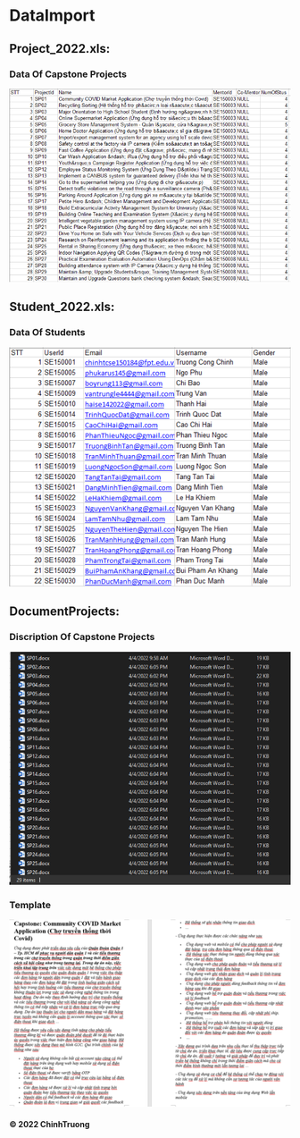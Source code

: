 # DataImport 

## Project_2022.xls:
### Data Of Capstone Projects
![Project](https://github.com/ninehnineh/Capstone-Project-Registration-Management/blob/0b73dd0756c28d7456502099bba8a7d878f2b82e/screenshots/Projects.png)
## Student_2022.xls:
### Data Of Students
![Student](https://github.com/ninehnineh/Capstone-Project-Registration-Management/blob/0b73dd0756c28d7456502099bba8a7d878f2b82e/screenshots/Students.png)
## DocumentProjects:
### Discription Of Capstone Projects
![Discription](https://github.com/ninehnineh/Capstone-Project-Registration-Management/blob/0b73dd0756c28d7456502099bba8a7d878f2b82e/screenshots/Discription.png)
### Template
![Mota](https://github.com/ninehnineh/Capstone-Project-Registration-Management/blob/85bc4ebd59a69a11a6a6343a1d82b130d170a624/screenshots/mota.png)		
#### © 2022 ChinhTruong
